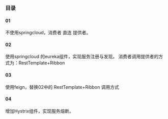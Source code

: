 ### 目录

#### 01
不使用springcloud，消费者 直连 提供者。

#### 02
使用springcloud 的eureka组件，实现服务注册与发现。
消费者调用提供者的方式为：RestTemplate+Ribbon

#### 03
使用feign，替换02中的 RestTemplate+Ribbon 调用方式

#### 04 
增加Hystrix组件，实现服务熔断。
